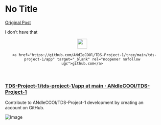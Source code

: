 # No Title

[Original Post](https://discourse.onlinedegree.iitm.ac.in/t/164277/440)

<p>i don’t have that</p><aside class="onebox githubfolder" data-onebox-src="https://github.com/ANdIeCOOl/TDS-Project-1/tree/main/tds-project-1/app">
  <header class="source">
      <img src="https://github.githubassets.com/favicons/favicon.svg" class="site-icon" width="32" height="32">

      <a href="https://github.com/ANdIeCOOl/TDS-Project-1/tree/main/tds-project-1/app" target="_blank" rel="noopener nofollow ugc">github.com</a>
  </header>

  <article class="onebox-body">
    <h3><a href="https://github.com/ANdIeCOOl/TDS-Project-1/tree/main/tds-project-1/app" target="_blank" rel="noopener nofollow ugc">TDS-Project-1/tds-project-1/app at main · ANdIeCOOl/TDS-Project-1</a></h3>


  <p><span class="label1">Contribute to ANdIeCOOl/TDS-Project-1 development by creating an account on GitHub.</span></p>

  </article>

  <div class="onebox-metadata">
    
    
  </div>

  <div style="clear: both"></div>
</aside>


![Image](https://github.githubassets.com/favicons/favicon.svg)